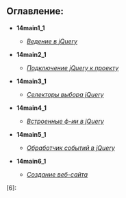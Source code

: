 ## Оглавление:  
- **14main1_1**
    - [*Ведение в jQuery*][1]

- **14main2_1**
    - [*Подключение jQuery к проекту*][2]

- **14main3_1**
    - [*Селекторы выбора jQuery*][3]

- **14main4_1**
    - [*Встроенные ф-ии в jQuery*][4]

- **14main5_1**
    - [*Обработчик событий в jQuery*][5]

- **14main6_1**
    - [*Создание веб-сайта*][5]



[1]:https://github.com/InsPekToP/14_module_lessons/tree/master/14main1_1
[2]:https://github.com/InsPekToP/14_module_lessons/blob/master/14main2_1/js/index.js
[3]:https://github.com/InsPekToP/14_module_lessons/blob/master/14main3_1/index.html
[4]:https://github.com/InsPekToP/14_module_lessons/blob/master/14main4_1/index.html
[5]:https://github.com/InsPekToP/14_module_lessons/blob/master/14main5_1/index.html
[6]: